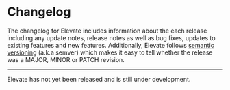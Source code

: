 # Changelog

The changelog for Elevate includes information about the each release including any update notes, release notes as well as bug fixes, updates to existing features and new features. Additionally, Elevate follows [semantic versioning](http://semver.org/) (a.k.a semver) which makes it easy to tell whether the release was a MAJOR, MINOR or PATCH revision.

---

Elevate has not yet been released and is still under development.
